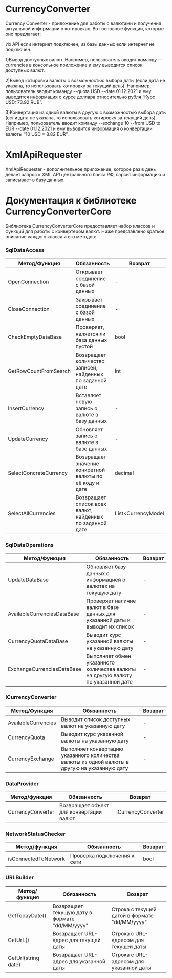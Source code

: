 # CurrencyConverter
Currency Converter - приложение для работы с валютами и получения актуальной информации о котировках. Вот основные функции, которые оно предлагает:

Из API если интернет подключен, из базы данных если интернет не подключен.

1)Вывод доступных валют. Например, пользователь вводит команду --currencies в консольное приложение и ему выводится список доступных валют.

2)Вывод котировки валюты с возможностью выбора даты (если дата не указана, то использовать котировку за текущий день). Например, пользователь вводит команду --quota USD --date 01.12.2021 и ему выводится информация о курсе доллара относительно рубля “Курс USD: 73.92 RUB”.

3)Конвертация из одной валюты в другую с возможностью выбора даты (если дата не указана, то использовать котировку за текущий день). Например, пользователь вводит команду --exchange 10 --from USD to EUR --date 01.12.2021 и ему выводится информация о конвертации валюты “10 USD = 8.82 EUR”.

# XmlApiRequester
XmlApiRequester - дополнительное приложение, которое раз в день делает запрос к XML API центрального банка РФ, парсит информацию и записывает в базу данных.

# Документация к библиотеке CurrencyConverterCore
Библиотека CurrencyConverterCore предоставляет набор классов и функций для работы с конвертером валют. Ниже представлено краткое описание каждого класса и его методов:

### SqlDataAccess

| Метод/Функция | Обязанность | Возврат |
| --- | --- | --- |
| OpenConnection	| Открывает соединение с базой данных	| - |
| CloseConnection	| Закрывает соединение с базой данных	| - |
| CheckEmptyDataBase |	Проверяет, является ли база данных пустой |	bool |
| GetRowCountFromSearch	| Возвращает количество записей, найденных по заданной дате |	int | 
| InsertCurrency |	Вставляет новую запись о валюте в базу данных	| - |
| UpdateCurrency |Обновляет запись о валюте в базе данных	| - |
| SelectConcreteCurrency | Возвращает значение конкретной валюты по её коду и дате	| decimal |
| SelectAllCurrencies	| Возвращает список всех валют, найденных по заданной дате	| List<CurrencyModel |


### SqlDataOperations

| Метод/Функция | Обязанность | Возврат |
| --- | --- | --- |
| UpdateDataBase	| Обновляет базу данных с информацией о валютах на текущую дату	| - |
| AvailableCurrenciesDataBase |	Проверяет наличие валют в базе данных для указанной даты и выводит их список	| - |
| CurrencyQuotaDataBase	| Выводит курс указанной валюты на указанную дату	| - |
| ExchangeCurrenciesDataBase |	Выполняет обмен указанного количества валюты на другую валюту по указанной дате	| - |

### ICurrencyConverter

| Метод/Функция | Обязанность | Возврат |
| --- | --- | --- |
| AvailableCurrencies |	Выводит список доступных валют на указанную дату	| - |
| CurrencyQuota	| Выводит курс указанной валюты на указанную дату	| - |
| CurrencyExchange |	Выполняет конвертацию указанного количества валюты из одной валюты в другую на указанную дату	| - |

### DataProvider
| Метод/функция	| Обязанность |	Возврат |
| --- | --- | --- |
| CurrencyConverter |	Возвращает объект для конвертации валют	| ICurrencyConverter |

### NetworkStatusChecker
| Метод/функция	| Обязанность |	Возврат |
| --- | --- | --- |
| isConnectedToNetwork |	Проверка подключения к сети	| bool |

### URLBuilder
| Метод/функция	| Обязанность |	Возврат |
| --- | --- | --- |
| GetTodayDate() |	Возвращает текущую дату в формате "dd/MM/yyyy"	| Строка с текущей датой в формате "dd/MM/yyyy" |
| GetUrL() |	Возвращает URL-адрес для текущей даты	 | Строка с URL-адресом для текущей даты |
| GetUrl(string date) |	Возвращает URL-адрес для указанной даты	| Строка с URL-адресом для указанной даты |
